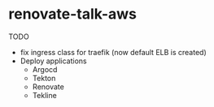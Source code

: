 # renovate-talk-aws

TODO 
- fix ingress class for traefik (now default ELB is created)
- Deploy applications
    - Argocd
    - Tekton
    - Renovate
    - Tekline
    
